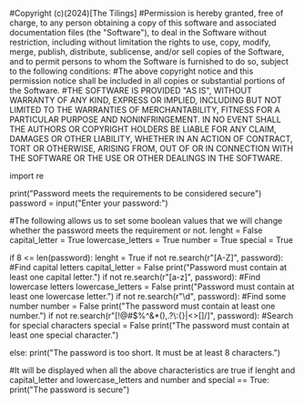 #Copyright (c)(2024)[The Tilings]
#Permission is hereby granted, free of charge, to any person obtaining a copy of this software and associated documentation files (the "Software"), to deal in the Software without restriction, including without limitation the rights to use, copy, modify, merge, publish, distribute, sublicense, and/or sell copies of the Software, and to permit persons to whom the Software is furnished to do so, subject to the following conditions:
#The above copyright notice and this permission notice shall be included in all copies or substantial portions of the Software.
#THE SOFTWARE IS PROVIDED "AS IS", WITHOUT WARRANTY OF ANY KIND, EXPRESS OR IMPLIED, INCLUDING BUT NOT LIMITED TO THE WARRANTIES OF MERCHANTABILITY, FITNESS FOR A PARTICULAR PURPOSE AND NONINFRINGEMENT. IN NO EVENT SHALL THE AUTHORS OR COPYRIGHT HOLDERS BE LIABLE FOR ANY CLAIM, DAMAGES OR OTHER LIABILITY, WHETHER IN AN ACTION OF CONTRACT, TORT OR OTHERWISE, ARISING FROM, OUT OF OR IN CONNECTION WITH THE SOFTWARE OR THE USE OR OTHER DEALINGS IN THE SOFTWARE.

import re

print("Password meets the requirements to be considered secure")
password = input("Enter your password:")

#The following allows us to set some boolean values that we will change whether the password meets the requirement or not.
lenght = False
capital_letter = True
lowercase_letters = True
number = True
special = True

if  8 <= len(password):
    lenght = True
    if not re.search(r"[A-Z]", password): #Find capital letters
        capital_letter = False
        print("Password must contain at least one capital letter.")
    if not re.search(r"[a-z]", password): #Find lowercase letters
        lowercase_letters = False
        print("Password must contain at least one lowercase letter.")
    if not re.search(r"\d", password): #Find some number
        number = False
        print("The password must contain at least one number.")
    if not re.search(r"[!@#\$%\^&\*\(\),\.\?\\:\{\}\|<>\[\]/]", password): #Search for special characters
        special = False
        print("The password must contain at least one special character.")
        
else:
    print("The password is too short. It must be at least 8 characters.")
    
#It will be displayed when all the above characteristics are true
if lenght and capital_letter and lowercase_letters and number and special == True: 
    print("The password is secure")
